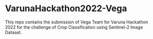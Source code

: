 # VarunaHackathon2022-Vega
This repo contains the submission of Vega Team for Varuna Hackathon 2022 for the challenge of Crop Classification using Sentinel-2 Image Dataset.
